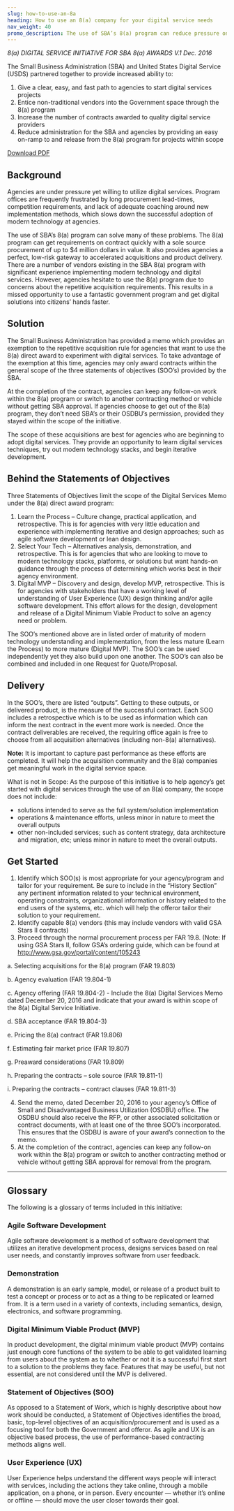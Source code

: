```yaml
---
slug: how-to-use-an-8a
heading: How to use an 8(a) company for your digital service needs
nav_weight: 40
promo_description: The use of SBA’s 8(a) program can reduce pressure on agencies to use digital services by shortening procurement lead times, ease competition requirements, and provide coaching around new implementation methods.
---
```


_8(a) DIGITAL SERVICE INITIATIVE FOR SBA 8(a) AWARDS_
_V.1 Dec. 2016_

The Small Business Administration (SBA) and United States Digital Service (USDS) partnered together to provide increased ability to:

1. Give a clear, easy, and fast path to agencies to start digital services projects
2. Entice non-traditional vendors into the Government space through the 8(a) program
3. Increase the number of contracts awarded to quality digital service providers
4. Reduce administration for the SBA and agencies by providing an easy on-ramp to and release from the 8(a) program for projects within scope

<a class="usa-button" target="_blank" href="/assets/files/USDS-HowTo8a.pdf">Download PDF</a>

## Background

Agencies are under pressure yet willing to utilize digital services. Program offices are frequently frustrated by long procurement lead-times, competition requirements, and lack of adequate coaching around new implementation methods, which slows down the successful adoption of modern technology at agencies.

The use of SBA’s 8(a) program can solve many of these problems. The 8(a) program can get requirements on contract quickly with a sole source procurement of up to $4 million dollars in value. It also provides agencies a perfect, low-risk gateway to accelerated acquisitions and product delivery. There are a number of vendors existing in the SBA 8(a) program with significant experience implementing modern technology and digital services. However, agencies hesitate to use the 8(a) program due to concerns about the repetitive acquisition requirements. This results in a missed opportunity to use a fantastic government program and get digital solutions into citizens’ hands faster.

## Solution

The Small Business Administration has provided a memo which provides an exemption to the repetitive acquisition rule for agencies that want to use the 8(a) direct award to experiment with digital services. To take advantage of the exemption at this time, agencies may only award contracts within the general scope of the three statements of objectives (SOO’s) provided by the SBA.

At the completion of the contract, agencies can keep any follow-on work within the 8(a) program or switch to another contracting method or vehicle without getting SBA approval. If agencies choose to get out of the 8(a) program, they don’t need SBA’s or their OSDBU’s permission, provided they stayed within the scope of the initiative.

The scope of these acquisitions are best for agencies who are beginning to adopt digital services. They provide an opportunity to learn digital services techniques, try out modern technology stacks, and begin iterative development.

## Behind the Statements of Objectives

Three Statements of Objectives limit the scope of the Digital Services Memo under the 8(a) direct award program:

1. Learn the Process – Culture change, practical application, and retrospective. This is for agencies with very little education and experience with implementing iterative and design approaches; such as agile software development or lean design.
2. Select Your Tech – Alternatives analysis, demonstration, and retrospective. This is for agencies that who are looking to move to modern technology stacks, platforms, or solutions but want hands-on guidance through the process of determining which works best in their agency environment.
3. Digital MVP – Discovery and design, develop MVP, retrospective. This is for agencies with stakeholders that have a working level of understanding of User Experience (UX) design thinking and/or agile software development. This effort allows for the design, development and release of a Digital Minimum Viable Product to solve an agency need or problem.

The SOO’s mentioned above are in listed order of maturity of modern technology understanding and implementation, from the less mature (Learn the Process) to more mature (Digital MVP). The SOO’s can be used independently yet they also build upon one another. The SOO’s can also be combined and included in one Request for Quote/Proposal.

## Delivery

In the SOO’s, there are listed “outputs”. Getting to these outputs, or delivered product, is the measure of the successful contract. Each SOO includes a retrospective which is to be used as information which can inform the next contract in the event more work is needed. Once the contract deliverables are received, the requiring office again is free to choose from all acquisition alternatives (including non-8(a) alternatives).

**Note:** It is important to capture past performance as these efforts are completed. It will help the acquisition community and the 8(a) companies get meaningful work in the digital service space.

What is not in Scope:
As the purpose of this initiative is to help agency’s get started with digital services through the use of an 8(a) company, the scope does not include:

- solutions intended to serve as the full system/solution implementation
- operations & maintenance efforts, unless minor in nature to meet the overall outputs
- other non-included services; such as content strategy, data architecture and migration, etc; unless minor in nature to meet the overall outputs.

## Get Started

1. Identify which SOO(s) is most appropriate for your agency/program and tailor for your requirement. Be sure to include in the “History Section” any pertinent information related to your technical environment, operating constraints, organizational information or history related to the end users of the systems, etc. which will help the offeror tailor their solution to your requirement.
2. Identify capable 8(a) vendors (this may include vendors with valid GSA Stars II contracts)
3. Proceed through the normal procurement process per FAR 19.8. (Note: If using GSA Stars II, follow GSA’s ordering guide, which can be found at http://www.gsa.gov/portal/content/105243

a. Selecting acquisitions for the 8(a) program (FAR 19.803)

b. Agency evaluation (FAR 19.804-1)

c. Agency offering (FAR 19.804-2) - Include the 8(a) Digital Services Memo dated December 20, 2016 and indicate that your award is within scope of the 8(a) Digital Service Initiative.

d. SBA acceptance (FAR 19.804-3)

e. Pricing the 8(a) contract (FAR 19.806)

f. Estimating fair market price (FAR 19.807)

g. Preaward considerations (FAR 19.809)

h. Preparing the contracts – sole source (FAR 19.811-1)

i. Preparing the contracts – contract clauses (FAR 19.811-3)

4. Send the memo, dated December 20, 2016 to your agency’s Office of Small and Disadvantaged Business Utilization (OSDBU) office. The OSDBU should also receive the RFP, or other associated solicitation or contract documents, with at least one of the three SOO’s incorporated. This ensures that the OSDBU is aware of your award’s connection to the memo.
5. At the completion of the contract, agencies can keep any follow-on work within the 8(a) program or switch to another contracting method or vehicle without getting SBA approval for removal from the program.

---

## Glossary

The following is a glossary of terms included in this initiative:

### Agile Software Development

Agile software development is a method of software development that utilizes an iterative development process, designs services based on real user needs, and constantly improves software from user feedback.

### Demonstration

A demonstration is an early sample, model, or release of a product built to test a concept or process or to act as a thing to be replicated or learned from. It is a term used in a variety of contexts, including semantics, design, electronics, and software programming.

### Digital Minimum Viable Product (MVP)

In product development, the digital minimum viable product (MVP) contains just enough core functions of the system to be able to get validated learning from users about the system as to whether or not it is a successful first start to a solution to the problems they face. Features that may be useful, but not essential, are not considered until the MVP is delivered.

### Statement of Objectives (SOO)

As opposed to a Statement of Work, which is highly descriptive about how work should be conducted, a Statement of Objectives identifies the broad, basic, top-level objectives of an acquisition/procurement and is used as a focusing tool for both the Government and offeror. As agile and UX is an objective based process, the use of performance-based contracting methods aligns well.

### User Experience (UX)

User Experience helps understand the different ways people will interact with services, including the actions they take online, through a mobile application, on a phone, or in person. Every encounter — whether it’s online or offline — should move the user closer towards their goal.
